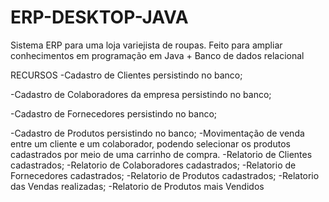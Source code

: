 # ERP-DESKTOP-JAVA
Sistema ERP para uma loja variejista de roupas. Feito para ampliar conhecimentos em programação em Java + Banco de dados relacional


RECURSOS
-Cadastro de Clientes persistindo no banco;

-Cadastro de Colaboradores da empresa persistindo no banco;

-Cadastro de Fornecedores persistindo no banco;

-Cadastro de Produtos persistindo no banco;
-Movimentação de venda entre um cliente e um colaborador, podendo selecionar os produtos cadastrados por meio de uma carrinho de compra.
-Relatorio de Clientes cadastrados;
-Relatorio de Colaboradores cadastrados;
-Relatorio de Fornecedores cadastrados;
-Relatorio de Produtos cadastrados;
-Relatorio das Vendas realizadas;
-Relatorio de Produtos mais Vendidos
